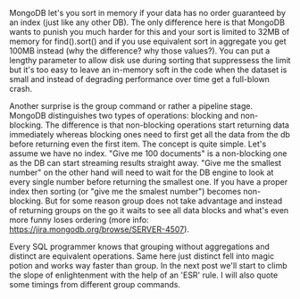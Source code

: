 MongoDB let's you sort in memory if your data has no order guaranteed by an index (just like any other DB). The only difference here is that MongoDB wants to punish you much harder for this and your sort is limited to 32MB of memory for find().sort() and if you use equivalent sort in aggregate you get 100MB instead (why the difference? why those values?). You can put a lengthy parameter to allow disk use during sorting that suppressess the limit but it's too easy to leave an in-memory soft in the code when the dataset is small and instead of degrading performance over time get a full-blown crash. 

Another surprise is the group command or rather a pipeline stage. MongoDB distinguishes two types of operations: blocking and non-blocking. The difference is that non-blocking operations start returning data immediately whereas blocking ones need to first get all the data from the db before returning even the first item. The concept is quite simple. Let's assume we have no index. "Give me 100 documents" is a non-blocking one as the DB can start streaming results straight away. "Give me the smallest number" on the other hand will need to wait for the DB engine to look at every single number before returning the smallest one. If you have a proper index then sorting (or "give me the smalest number") becomes non-blocking. But for some reason group does not take advantage and instead of returning groups on the go it waits to see all data blocks and what's even more funny loses ordering (more info: https://jira.mongodb.org/browse/SERVER-4507).

Every SQL programmer knows that grouping without aggregations and distinct are equivalent operations. Same here just distinct fell into magic potion and works way faster than group. In the next post we'll start to climb the slope of enlightenment with the help of an 'ESR' rule. I will also quote some timings from different group commands.
